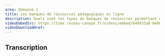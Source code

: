 ```yaml
---
area: Domaine 2
title: Les banques de ressources pédagogiques en ligne
description: Quels sont les types de banques de ressources permettant d'enrichir ses cours ? Comment identifier la banque pertinente ? Comment analyser et intégrer les ressources identifiées à vos cours ?
videoEmbedSrc: https://tube.reseau-canope.fr/videos/embed/849833a8-0486-4661-b8b5-d5215dd5fd10
videoDownloadHref:
---
```


## Transcription
